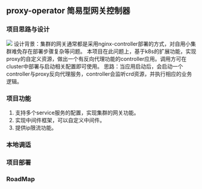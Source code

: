 ## proxy-operator 简易型网关控制器

### 项目思路与设计
![](https://github.com/googs1025/proxy-operator/blob/main/image/%E6%B5%81%E7%A8%8B%E5%9B%BE.jpg?raw=true)
设计背景：集群的网关通常都是采用nginx-controller部署的方式，对自用小集群难免存在部署步骤复杂等问题。
本项目在此问题上，基于k8s的扩展功能，实现proxy的自定义资源，做出一个有反向代理功能的controller应用。调用方可在cluster中部署与启动相关配置即可使用。
思路：当应用启动后，会启动一个controller与proxy反向代理服务，controller会监听crd资源，并执行相应的业务逻辑。

### 项目功能
1. 支持多个service服务的配置，实现集群的网关功能。
2. 实现中间件框架，可以自定义中间件。
3. 提供ip限流功能。
### 本地调适


### 项目部署


### RoadMap
